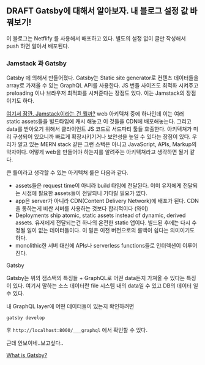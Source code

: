 ## DRAFT Gatsby에 대해서 알아보자. 내 블로그 설정 값 바꿔보기!

이 블로그는 Netflify 를 사용해서 배포하고 있다. 별도의 설정 없이 글만 작성해서 push 하면 알아서 배포된다.

### Jamstack 과 Gatsby

Gatsby 에 의해서 만들어졌다. Gatsby는 Static site generator로 컨텐츠 데이터들을 array로 가져올 수 있는 GraphQL API를 사용한다.
JS 번들 사이즈도 최적화 시켜주고 preloading 이나 브라우저 최적화를 시켜준다는 장점도 있다. 이는 Jamstack의 장점이기도 하다.

[여기서 잠깐. Jamstack이라는 건 뭘까?](https://www.learnwithjason.dev/blog/wtf-is-jamstack/)
web 아키텍쳐 중에 하나인데 이는 여러 static assets들을 빌드타임에 캐시 해놓고 이 것들을 CDN에 배포해놓는다. 그리고 data를 받아오기 위해서 클라이언트 JS 코드로 서드파티 툴들 호출한다.
아키텍쳐가 미리 구성되어 있으니까 빠르게 확장시키기거나 보안성을 높일 수 있다는 장점이 있다. 우리가 알고 있는 MERN stack 같은 그런 스택은 아니고 JavaScript, APIs, Markup의 약자이다.
어떻게 web을 만들어야 하는지를 알려주는 아키텍쳐라고 생각하면 될거 같다.

큰 틀이라고 생각할 수 있는 아키텍쳐 룰은 다음과 같다.

- assets들은 request time이 아니라 build 타임에 전달된다. 이미 유저에게 전달되는 시점에 필요한 assets들이 전달되니 기다릴 필요가 없다.
- app은 server가 아니라 CDN(Content Delivery Network)에 배포가 된다. CDN을 통하는게 비싼 서버를 사용하는 것보다 합리적이다 (와이)
- Deployments ship atomic, static assets instead of dynamic, derived assets.
  유저에게 전달되는건 하나의 온전한 static 앱이다. 빌드된 후에는 다시 수정될 일이 없는 데이터들이다. 이 말은 이전 버전으로의 롤백이 쉽다는 의미이기도 하다.
- monolithic한 서버 대신에 APIs나 serverless functions들로 인터렉션이 이루어진다.

Gatsby

Gatsby는 위의 잼스택의 특징들 + GraphQL로 어떤 data든지 가져올 수 있다는 특징이 있다. 여기서 말하는 소스 데이터란 file 시스템 내의 data일 수 있고 DB의 데이터 일 수 있다.

내 GraphQL layer에 어떤 데이터들이 있는지 확인하려면

```
gatsby develop
```

후 `http://localhost:8000/___graphql` 에서 확인할 수 있다.

근데 안보이네..보고싶다..

[What is Gatsby?](https://www.netlify.com/blog/2020/06/25/gatsby-101-features-benefits-and-trade-offs/?_ga=2.35328801.1053342431.1637071923-237983580.1612282587)
